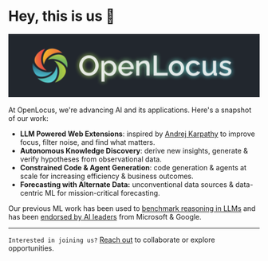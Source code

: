 # Hey, this is us 👋
![OpenLocus Banner](https://raw.githubusercontent.com/openlocus/.github/main/profile/github-org-banner-openlocus.png)

At OpenLocus, we're advancing AI and its applications. Here's a snapshot of our work:

- **LLM Powered Web Extensions**: inspired by [Andrej Karpathy](https://twitter.com/karpathy/status/1715806187663585287) to improve focus, filter noise, and find what matters.
- **Autonomous Knowledge Discovery**: derive new insights, generate & verify hypotheses from observational data.
- **Constrained Code & Agent Generation**: code generation & agents at scale for increasing efficiency & business outcomes.
- **Forecasting with Alternate Data:** unconventional data sources & data-centric ML for mission-critical forecasting.

Our previous ML work has been used to [benchmark reasoning in LLMs](https://blog.research.google/2022/05/language-models-perform-reasoning-via.html) and has been [endorsed by AI leaders](https://www.practicalnlp.ai/#testimonials) from Microsoft & Google. 

-----

`Interested in joining us?` [Reach out](mailto:harshit@openlocus.dev) to collaborate or explore opportunities.
